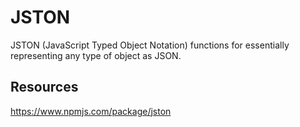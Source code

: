 # JSTON
JSTON (JavaScript Typed Object Notation) functions for essentially representing any type of object as JSON.

## Resources
https://www.npmjs.com/package/jston
